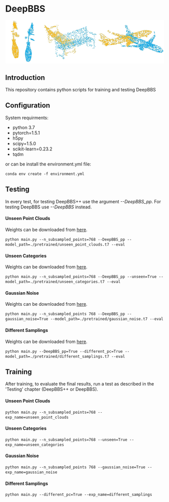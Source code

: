 # DeepBBS
![](misc/small_animation.gif)
## Introduction
This repository contains python scripts for training and testing DeepBBS

## Configuration
System requirments:
- python 3.7
- pytorch=1.5.1
- h5py
- scipy=1.5.0
- scikit-learn=0.23.2
- tqdm

or can be install the environment.yml file:
```shell
conda env create -f environment.yml
```
## Testing
In every test, for testing DeepBBS++ use the argument *--DeepBBS_pp*. For testing DeepBBS use *--DeepBBS* instead.
#### Unseen Point Clouds
Weights can be downloaded from [here](https://drive.google.com/file/d/1-jQX1sJAejKQi_pVU2S3hp4nlv-1VKwX/view?usp=sharing).
```shell
python main.py --n_subsampled_points=768 --DeepBBS_pp --model_path=./pretrained/unseen_point_clouds.t7 --eval
```
#### Unseen Categories
Weights can be downloaded from [here](https://drive.google.com/file/d/1igE2iVALsmvR1WP0GkJqltF-uEmvVmLI/view?usp=sharing).
```shell
python main.py --n_subsampled_points=768 --DeepBBS_pp --unseen=True --model_path=./pretrained/unseen_categories.t7 --eval
```
#### Gaussian Noise
Weights can be downloaded from [here](https://drive.google.com/file/d/157wCHrl8ENELOY714RI1jLrzgRpRLu5P/view?usp=sharing).
```shell
python main.py --n_subsampled_points 768 --DeepBBS_pp --gaussian_noise=True --model_path=./pretrained/gaussian_noise.t7 --eval
```
#### Different Samplings
Weights can be downloaded from [here](https://drive.google.com/file/d/1Wgk4Al_W3k-QFeJPMJNXWj-tJvpty8Q7/view?usp=sharing).
```shell
python main.py --DeepBBS_pp=True --different_pc=True --model_path=./pretrained/different_samplings.t7 --eval
```

## Training
After training, to evaluate the final results, run a test as described in the 'Testing' chapter (DeepBBS++ or DeepBBS).

#### Unseen Point Clouds
```shell
python main.py --n_subsampled_points=768 --exp_name=unseen_point_clouds
```
#### Unseen Categories
```shell
python main.py --n_subsampled_points=768 --unseen=True --exp_name=unseen_categories
```
#### Gaussian Noise
```shell
python main.py --n_subsampled_points 768 --gaussian_noise=True --exp_name=gaussian_noise
```
#### Different Samplings
```shell
python main.py --different_pc=True --exp_name=different_samplings
```
